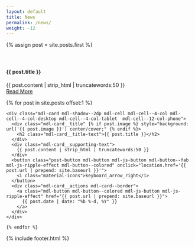 ```yaml
---
layout: default
title: News
permalink: /news/
weight: -12
---
```

<div class="mdl-grid newspost-grid">

{% assign post = site.posts.first %}
<div class="section-highlight section--center mdl-grid mdl-grid--no-spacing mdl-shadow--2dp">
  <header class="section__play-btn mdl-cell mdl-cell--3-col-desktop mdl-cell--2-col-tablet mdl-cell--4-col-phone" {% if post.image %} style="background: url('{{ post.image }}') center/cover;" {% endif %}></header>

  <div class="mdl-card mdl-cell mdl-cell--9-col-desktop mdl-cell--6-col-tablet mdl-cell--4-col-phone">
    <div class="mdl-card__supporting-text">
      <h4>{{ post.title }}</h4>
      {{ post.content | strip_html | truncatewords:50 }}
    </div>
    <div class="mdl-card__actions">
      <a class="mdl-button mdl-button--colored mdl-js-button mdl-js-ripple-effect" href="{{ post.url | prepend: site.baseurl }}">Read More</a>
    </div>
  </div>
</div>

{% for post in site.posts offset:1 %}

    <div class="mdl-card mdl-shadow--2dp mdl-cell mdl-cell--4-col mdl-cell--4-col-desktop mdl-cell--4-col-tablet  mdl-cell--12-col-phone">
      <div class="mdl-card__title" {% if post.image %} style="background: url('{{ post.image }}') center/cover;" {% endif %}>
        <h2 class="mdl-card__title-text">{{ post.title }}</h2>
      </div>
      <div class="mdl-card__supporting-text">
        {{ post.content | strip_html | truncatewords:50 }}
      </div>
      <button class="post-button mdl-button mdl-js-button mdl-button--fab mdl-js-ripple-effect mdl-button--colored" onclick="location.href='{{ post.url | prepend: site.baseurl }}'">
        <i class="material-icons">keyboard_arrow_right</i>
      </button>
      <div class="mdl-card__actions mdl-card--border">
        <a class="mdl-button mdl-button--colored mdl-js-button mdl-js-ripple-effect" href="{{ post.url | prepend: site.baseurl }}">
          {{ post.date | date: "%b %-d, %Y" }}
        </a>
      </div>
    </div>

    {% endfor %}

</div>

{% include footer.html %}
